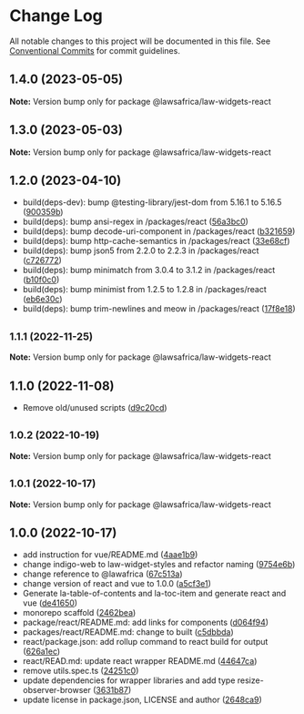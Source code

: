 # Change Log

All notable changes to this project will be documented in this file.
See [Conventional Commits](https://conventionalcommits.org) for commit guidelines.

## 1.4.0 (2023-05-05)

**Note:** Version bump only for package @lawsafrica/law-widgets-react





## 1.3.0 (2023-05-03)

**Note:** Version bump only for package @lawsafrica/law-widgets-react





## 1.2.0 (2023-04-10)

* build(deps-dev): bump @testing-library/jest-dom from 5.16.1 to 5.16.5 ([900359b](https://github.com/laws-africa/la-web-components/commit/900359b))
* build(deps): bump ansi-regex in /packages/react ([56a3bc0](https://github.com/laws-africa/la-web-components/commit/56a3bc0))
* build(deps): bump decode-uri-component in /packages/react ([b321659](https://github.com/laws-africa/la-web-components/commit/b321659))
* build(deps): bump http-cache-semantics in /packages/react ([33e68cf](https://github.com/laws-africa/la-web-components/commit/33e68cf))
* build(deps): bump json5 from 2.2.0 to 2.2.3 in /packages/react ([c726772](https://github.com/laws-africa/la-web-components/commit/c726772))
* build(deps): bump minimatch from 3.0.4 to 3.1.2 in /packages/react ([b10f0c0](https://github.com/laws-africa/la-web-components/commit/b10f0c0))
* build(deps): bump minimist from 1.2.5 to 1.2.8 in /packages/react ([eb6e30c](https://github.com/laws-africa/la-web-components/commit/eb6e30c))
* build(deps): bump trim-newlines and meow in /packages/react ([17f8e18](https://github.com/laws-africa/la-web-components/commit/17f8e18))





## <small>1.1.1 (2022-11-25)</small>

**Note:** Version bump only for package @lawsafrica/law-widgets-react





## 1.1.0 (2022-11-08)

* Remove old/unused scripts ([d9c20cd](https://github.com/laws-africa/la-web-components/commit/d9c20cd))





## <small>1.0.2 (2022-10-19)</small>

**Note:** Version bump only for package @lawsafrica/law-widgets-react





## <small>1.0.1 (2022-10-17)</small>

**Note:** Version bump only for package @lawsafrica/law-widgets-react





## 1.0.0 (2022-10-17)

* add instruction for vue/README.md ([4aae1b9](https://github.com/laws-africa/la-web-components/commit/4aae1b9))
* change indigo-web to law-widget-styles and refactor naming ([9754e6b](https://github.com/laws-africa/la-web-components/commit/9754e6b))
* change reference to @lawafrica ([67c513a](https://github.com/laws-africa/la-web-components/commit/67c513a))
* change version of react and vue to 1.0.0 ([a5cf3e1](https://github.com/laws-africa/la-web-components/commit/a5cf3e1))
* Generate la-table-of-contents and la-toc-item and generate react and vue ([de41650](https://github.com/laws-africa/la-web-components/commit/de41650))
* monorepo scaffold ([2462bea](https://github.com/laws-africa/la-web-components/commit/2462bea))
* package/react/README.md: add links for components ([d064f94](https://github.com/laws-africa/la-web-components/commit/d064f94))
* packages/react/README.md: change to built ([c5dbbda](https://github.com/laws-africa/la-web-components/commit/c5dbbda))
* react/package.json: add rollup command to react build for output ([626a1ec](https://github.com/laws-africa/la-web-components/commit/626a1ec))
* react/READ.md: update react wrapper README.md ([44647ca](https://github.com/laws-africa/la-web-components/commit/44647ca))
* remove utils.spec.ts ([24251c0](https://github.com/laws-africa/la-web-components/commit/24251c0))
* update dependencies for wrapper libraries and add type resize-observer-browser ([3631b87](https://github.com/laws-africa/la-web-components/commit/3631b87))
* update license in package.json, LICENSE and author ([2648ca9](https://github.com/laws-africa/la-web-components/commit/2648ca9))
